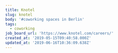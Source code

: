 ```yaml
---
title: Knotel
slug: knotel
body: '#coworking spaces in Berlin'
tags:
  - coworking
job_board_url: 'https://www.knotel.com/careers/'
created_at: '2019-05-15T09:40:58.000Z'
updated_at: '2019-06-16T10:36:09.638Z'
---
```


